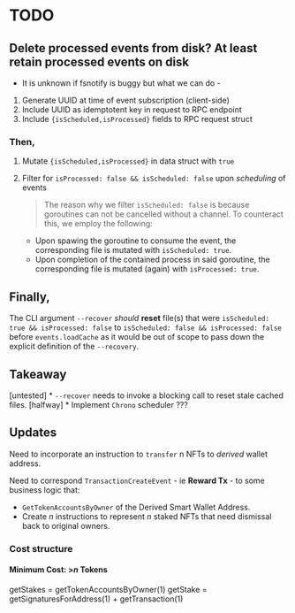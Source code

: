 # TODO


## Delete processed events from disk? At least retain processed events on disk

* It is unknown if fsnotify is buggy but what we can do -

1) Generate UUID at time of event subscription (client-side)
2) Include UUID as idemptotent key in request to RPC endpoint
3) Include `{isScheduled,isProcessed}` fields to RPC request struct

### Then,

1) Mutate `{isScheduled,isProcessed}` in data struct with `true`
2) Filter for `isProcessed: false && isScheduled: false` upon _scheduling_ of events
    > The reason why we filter `isScheduled: false` is because goroutines can not be cancelled without a channel.
    > To counteract this, we employ the following:

    * Upon spawing the goroutine to consume the event, the corresponding file is mutated with `isScheduled: true`.
    * Upon completion of the contained process in said goroutine, the corresponding file is mutated (again) with `isProcessed: true`.

## Finally,

The CLI argument `--recover` _should_ **reset** file(s) that were `isScheduled: true && isProcessed: false` to `isScheduled: false && isProcessed: false` before `events.loadCache` as it would be out of scope to pass down the explicit definition of the `--recovery`.

## Takeaway

[untested] * `--recover` needs to invoke a blocking call to reset stale cached files.
[halfway] * Implement `Chrono` scheduler ???


## Updates

Need to incorporate an instruction to `transfer` n NFTs to _derived_ wallet address.

Need to correspond `TransactionCreateEvent` - ie **Reward Tx** - to some business logic that:

* `GetTokenAccountsByOwner` of the Derived Smart Wallet Address.
* Create _n_ instructions to represent _n_ staked NFTs that need dismissal back to original owners.



### Cost structure

#### Minimum Cost: >_n_ Tokens


getStakes = getTokenAccountsByOwner(1)
getStake = getSignaturesForAddress(1) + getTransaction(1)




